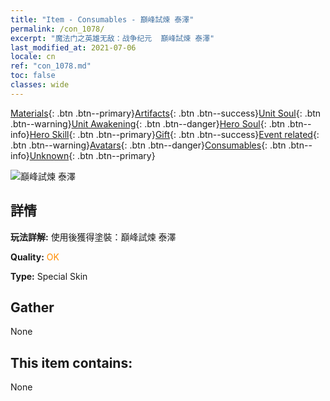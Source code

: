 ```yaml
---
title: "Item - Consumables - 巔峰試煉 泰澤"
permalink: /con_1078/
excerpt: "魔法门之英雄无敌：战争纪元  巔峰試煉 泰澤"
last_modified_at: 2021-07-06
locale: cn
ref: "con_1078.md"
toc: false
classes: wide
---
```

 [Materials](/ItemsCN/){: .btn .btn--primary}[Artifacts](/ItemsCN/Artifacts/){: .btn .btn--success}[Unit Soul](/ItemsCN/UnitSoul/){: .btn .btn--warning}[Unit Awakening](/ItemsCN/UnitAwakening/){: .btn .btn--danger}[Hero Soul](/ItemsCN/HeroSoul/){: .btn .btn--info}[Hero Skill](/ItemsCN/HeroSkill/){: .btn .btn--primary}[Gift](/ItemsCN/Gift/){: .btn .btn--success}[Event related](/ItemsCN/Events/){: .btn .btn--warning}[Avatars](/ItemsCN/Avatars/){: .btn .btn--danger}[Consumables](/ItemsCN/Consumables/){: .btn .btn--info}[Unknown](/ItemsCN/Unknown/){: .btn .btn--primary}

 ![巔峰試煉 泰澤](/images/h/h_Tazar2.jpg)

## 詳情
 **玩法詳解:** 使用後獲得塗裝：巔峰試煉 泰澤

 **Quality:** <span style="color: #FF8C00">OK</span>

 **Type:** Special Skin

## Gather

  None

## This item contains:

  None

